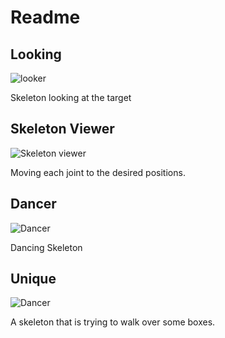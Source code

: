 # Readme

## Looking
![looker](http://g.recordit.co/gS1CAzXIwP.gif)

Skeleton looking at the target

## Skeleton Viewer

![Skeleton viewer](http://g.recordit.co/CBQ9kro73z.gif)

Moving each joint to the desired positions.

## Dancer
![Dancer](http://g.recordit.co/zOOXsLglmz.gif)

Dancing Skeleton

## Unique

![Dancer]()

A skeleton that is trying to walk over some boxes.

